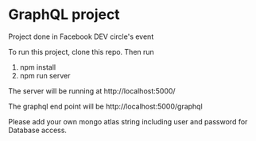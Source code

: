# GraphQL project
Project done in Facebook DEV circle's event

To run this project, clone this repo. 
Then run 
1. npm install 
2. npm run server

The server will be running at http://localhost:5000/

The graphql end point will be http://localhost:5000/graphql

Please add your own mongo atlas  string including user and password for Database access.